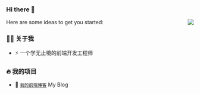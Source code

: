 ### Hi there 👋

<!--
**sl555/sl555** is a ✨ _special_ ✨ repository because its `README.md` (this file) appears on your GitHub profile.

Here are some ideas to get you started:

- 🔭 I’m currently working on ...
- 🌱 I’m currently learning ...
- 👯 I’m looking to collaborate on ...
- 🤔 I’m looking for help with ...
- 💬 Ask me about ...
- 📫 How to reach me: ...
- 😄 Pronouns: ...
- ⚡ Fun fact: ...
-->

Here are some ideas to get you started:
<img align="right" src="https://github-readme-stats.vercel.app/api?username=sl555&show_icons=true&count_private=true&hide_border=true&cache_seconds=1900"/>

### 👨‍🚒 关于我

- ⚡ 一个学无止境的前端开发工程师

### 🔥 我的项目

- 🔰 [`我的前端博客`](https://github.com/sl555/sl555.github.io) My Blog
